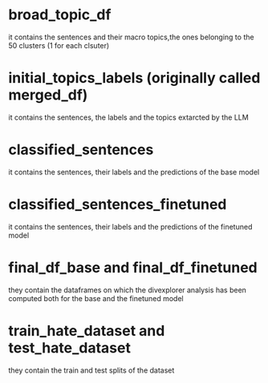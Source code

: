 # broad_topic_df

it contains the sentences and their macro topics,the ones belonging to the 50 clusters (1 for each clsuter)

# initial_topics_labels (originally called merged_df)

it contains the sentences, the labels and the topics extarcted by the LLM

# classified_sentences

it contains the sentences, their labels and the predictions of the base model

# classified_sentences_finetuned

it contains the sentences, their labels and the predictions of the finetuned model


# final_df_base and final_df_finetuned

they contain the dataframes on which the divexplorer analysis has been computed both for the base and the finetuned model

# train_hate_dataset and test_hate_dataset

they contain the train and test splits of the dataset